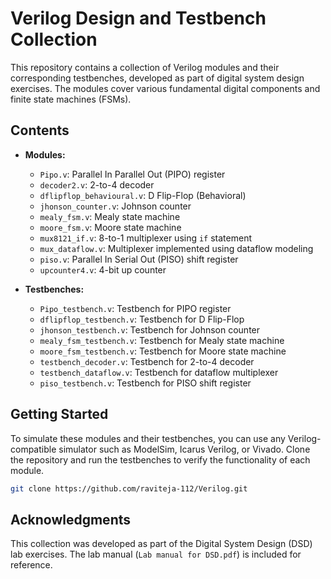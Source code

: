 # Verilog Design and Testbench Collection

This repository contains a collection of Verilog modules and their corresponding testbenches, developed as part of digital system design exercises. The modules cover various fundamental digital components and finite state machines (FSMs).

## Contents

- **Modules:**
  - `Pipo.v`: Parallel In Parallel Out (PIPO) register
  - `decoder2.v`: 2-to-4 decoder
  - `dflipflop_behavioural.v`: D Flip-Flop (Behavioral)
  - `jhonson_counter.v`: Johnson counter
  - `mealy_fsm.v`: Mealy state machine
  - `moore_fsm.v`: Moore state machine
  - `mux8121_if.v`: 8-to-1 multiplexer using `if` statement
  - `mux_dataflow.v`: Multiplexer implemented using dataflow modeling
  - `piso.v`: Parallel In Serial Out (PISO) shift register
  - `upcounter4.v`: 4-bit up counter

- **Testbenches:**
  - `Pipo_testbench.v`: Testbench for PIPO register
  - `dflipflop_testbench.v`: Testbench for D Flip-Flop
  - `jhonson_testbench.v`: Testbench for Johnson counter
  - `mealy_fsm_testbench.v`: Testbench for Mealy state machine
  - `moore_fsm_testbench.v`: Testbench for Moore state machine
  - `testbench_decoder.v`: Testbench for 2-to-4 decoder
  - `testbench_dataflow.v`: Testbench for dataflow multiplexer
  - `piso_testbench.v`: Testbench for PISO shift register

## Getting Started

To simulate these modules and their testbenches, you can use any Verilog-compatible simulator such as ModelSim, Icarus Verilog, or Vivado. Clone the repository and run the testbenches to verify the functionality of each module.

```bash
git clone https://github.com/raviteja-112/Verilog.git
```

## Acknowledgments

This collection was developed as part of the Digital System Design (DSD) lab exercises. The lab manual (`Lab manual for DSD.pdf`) is included for reference.
